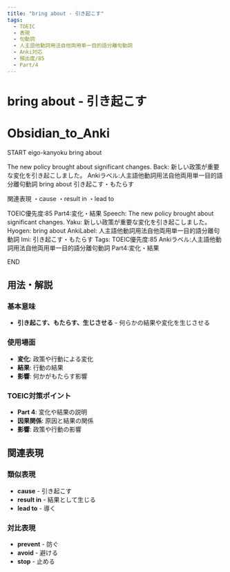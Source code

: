 ```yaml
---
title: "bring about - 引き起こす"
tags:
  - TOEIC
  - 表現
  - 句動詞
  - 人主語他動詞用法自他両用単一目的語分離句動詞
  - Anki対応
  - 頻出度/85
  - Part/4
---
```


# bring about - 引き起こす

# Obsidian_to_Anki
START
eigo-kanyoku
bring about

The new policy brought about significant changes.
Back: 
新しい政策が重要な変化を引き起こしました。
Ankiラベル:人主語他動詞用法自他両用単一目的語分離句動詞
bring about
引き起こす・もたらす

関連表現
・cause
・result in
・lead to

TOEIC優先度:85
Part4:変化・結果
Speech: The new policy brought about significant changes.
Yaku: 新しい政策が重要な変化を引き起こしました。
Hyogen: bring about
AnkiLabel: 人主語他動詞用法自他両用単一目的語分離句動詞
Imi: 引き起こす・もたらす
Tags: TOEIC優先度:85 Ankiラベル:人主語他動詞用法自他両用単一目的語分離句動詞 Part4:変化・結果
<!--ID: 1752926150178-->
END

## 用法・解説

### 基本意味
- **引き起こす、もたらす、生じさせる** - 何らかの結果や変化を生じさせる

### 使用場面
- **変化**: 政策や行動による変化
- **結果**: 行動の結果
- **影響**: 何かがもたらす影響

### TOEIC対策ポイント
- **Part 4**: 変化や結果の説明
- **因果関係**: 原因と結果の関係
- **影響**: 政策や行動の影響

## 関連表現

### 類似表現
- **cause** - 引き起こす
- **result in** - 結果として生じる
- **lead to** - 導く

### 対比表現
- **prevent** - 防ぐ
- **avoid** - 避ける
- **stop** - 止める 